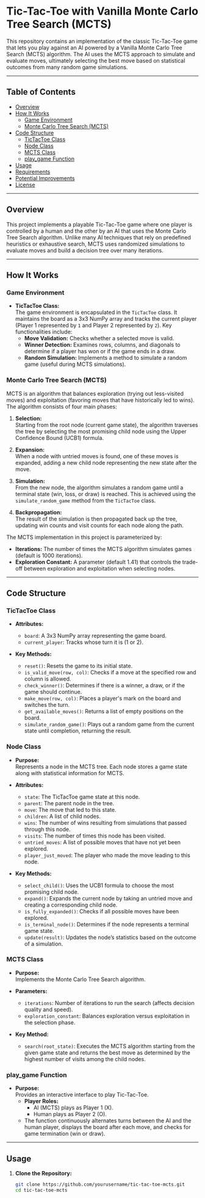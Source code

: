 # Tic-Tac-Toe with Vanilla Monte Carlo Tree Search (MCTS)

This repository contains an implementation of the classic Tic-Tac-Toe game that lets you play against an AI powered by a Vanilla Monte Carlo Tree Search (MCTS) algorithm. The AI uses the MCTS approach to simulate and evaluate moves, ultimately selecting the best move based on statistical outcomes from many random game simulations.

---

## Table of Contents

- [Overview](#overview)
- [How It Works](#how-it-works)
  - [Game Environment](#game-environment)
  - [Monte Carlo Tree Search (MCTS)](#monte-carlo-tree-search-mcts)
- [Code Structure](#code-structure)
  - [TicTacToe Class](#tictactoe-class)
  - [Node Class](#node-class)
  - [MCTS Class](#mcts-class)
  - [play_game Function](#play_game-function)
- [Usage](#usage)
- [Requirements](#requirements)
- [Potential Improvements](#potential-improvements)
- [License](#license)

---

## Overview

This project implements a playable Tic-Tac-Toe game where one player is controlled by a human and the other by an AI that uses the Monte Carlo Tree Search algorithm. Unlike many AI techniques that rely on predefined heuristics or exhaustive search, MCTS uses randomized simulations to evaluate moves and build a decision tree over many iterations.

---

## How It Works

### Game Environment

- **TicTacToe Class:**  
  The game environment is encapsulated in the `TicTacToe` class. It maintains the board as a 3x3 NumPy array and tracks the current player (Player 1 represented by `1` and Player 2 represented by `2`). Key functionalities include:
  - **Move Validation:** Checks whether a selected move is valid.
  - **Winner Detection:** Examines rows, columns, and diagonals to determine if a player has won or if the game ends in a draw.
  - **Random Simulation:** Implements a method to simulate a random game (useful during MCTS simulations).

### Monte Carlo Tree Search (MCTS)

MCTS is an algorithm that balances exploration (trying out less-visited moves) and exploitation (favoring moves that have historically led to wins). The algorithm consists of four main phases:

1. **Selection:**  
   Starting from the root node (current game state), the algorithm traverses the tree by selecting the most promising child node using the Upper Confidence Bound (UCB1) formula.

2. **Expansion:**  
   When a node with untried moves is found, one of these moves is expanded, adding a new child node representing the new state after the move.

3. **Simulation:**  
   From the new node, the algorithm simulates a random game until a terminal state (win, loss, or draw) is reached. This is achieved using the `simulate_random_game` method from the `TicTacToe` class.

4. **Backpropagation:**  
   The result of the simulation is then propagated back up the tree, updating win counts and visit counts for each node along the path.

The MCTS implementation in this project is parameterized by:
- **Iterations:** The number of times the MCTS algorithm simulates games (default is 1000 iterations).
- **Exploration Constant:** A parameter (default 1.41) that controls the trade-off between exploration and exploitation when selecting nodes.

---

## Code Structure

### TicTacToe Class

- **Attributes:**
  - `board`: A 3x3 NumPy array representing the game board.
  - `current_player`: Tracks whose turn it is (1 or 2).

- **Key Methods:**
  - `reset()`: Resets the game to its initial state.
  - `is_valid_move(row, col)`: Checks if a move at the specified row and column is allowed.
  - `check_winner()`: Determines if there is a winner, a draw, or if the game should continue.
  - `make_move(row, col)`: Places a player's mark on the board and switches the turn.
  - `get_available_moves()`: Returns a list of empty positions on the board.
  - `simulate_random_game()`: Plays out a random game from the current state until completion, returning the result.

### Node Class

- **Purpose:**  
  Represents a node in the MCTS tree. Each node stores a game state along with statistical information for MCTS.

- **Attributes:**
  - `state`: The TicTacToe game state at this node.
  - `parent`: The parent node in the tree.
  - `move`: The move that led to this state.
  - `children`: A list of child nodes.
  - `wins`: The number of wins resulting from simulations that passed through this node.
  - `visits`: The number of times this node has been visited.
  - `untried_moves`: A list of possible moves that have not yet been explored.
  - `player_just_moved`: The player who made the move leading to this node.

- **Key Methods:**
  - `select_child()`: Uses the UCB1 formula to choose the most promising child node.
  - `expand()`: Expands the current node by taking an untried move and creating a corresponding child node.
  - `is_fully_expanded()`: Checks if all possible moves have been explored.
  - `is_terminal_node()`: Determines if the node represents a terminal game state.
  - `update(result)`: Updates the node’s statistics based on the outcome of a simulation.

### MCTS Class

- **Purpose:**  
  Implements the Monte Carlo Tree Search algorithm.

- **Parameters:**
  - `iterations`: Number of iterations to run the search (affects decision quality and speed).
  - `exploration_constant`: Balances exploration versus exploitation in the selection phase.

- **Key Method:**
  - `search(root_state)`: Executes the MCTS algorithm starting from the given game state and returns the best move as determined by the highest number of visits among the child nodes.

### play_game Function

- **Purpose:**  
  Provides an interactive interface to play Tic-Tac-Toe.
  - **Player Roles:**  
    - AI (MCTS) plays as Player 1 (X).
    - Human plays as Player 2 (O).
  - The function continuously alternates turns between the AI and the human player, displays the board after each move, and checks for game termination (win or draw).

---

## Usage

1. **Clone the Repository:**
   ```bash
   git clone https://github.com/yourusername/tic-tac-toe-mcts.git
   cd tic-tac-toe-mcts
